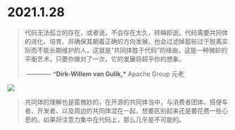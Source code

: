 # 2021.1.28

> 代码无法孤立的存在，或者说，不会存在太久，转瞬即逝。代码需要共同体的进化、培育、并确保其朝着正确的方向发展，也会过滤掉那些过于脱离实际而不能长期维护的人，这就是“共同体胜于代码”的缘由。这是一种微妙的平衡艺术，只要你做对了一次，它的发展将超乎你的想象。
>
> ​             ———— ***Dirk-Willem van Gulik,\*** Apache Group 元老

![](https://blogs.apache.org/foundation/mediaresource/da4bdc44-c36d-4c50-b0f3-0208954d689b)

> 共同体的理解也是蛮微妙的，在开源的共同体当中，与消费者团体、搭便车者、开发者、以及周边的共同体混在一起，想要区别起来还是要花费一些心思的。如果将注意力集中在代码上，那么几乎是不可能的。